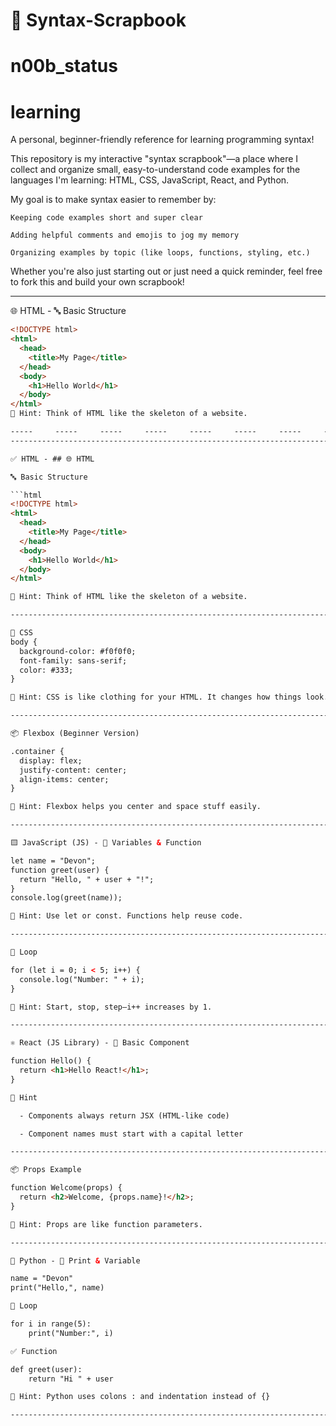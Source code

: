 # 🧠 Syntax-Scrapbook
# n00b_status
# learning
A personal, beginner-friendly reference for learning programming syntax!

This repository is my interactive "syntax scrapbook"—a place where I collect and organize small, easy-to-understand code examples for the languages I'm learning: HTML, CSS, JavaScript, React, and Python.

My goal is to make syntax easier to remember by:

    Keeping code examples short and super clear

    Adding helpful comments and emojis to jog my memory

    Organizing examples by topic (like loops, functions, styling, etc.)

Whether you're also just starting out or just need a quick reminder, feel free to fork this and build your own scrapbook!

---------------------------------------------------------------------------------------------------------

🌐 HTML - 🔤 Basic Structure

```html
<!DOCTYPE html>
<html>
  <head>
    <title>My Page</title>
  </head>
  <body>
    <h1>Hello World</h1>
  </body>
</html>
🧠 Hint: Think of HTML like the skeleton of a website.

-----     -----     -----     -----     -----     -----     -----     -----     -----     -----     -----    
------------------------------------------------------------------------------------------------------------

✅ HTML - ## 🌐 HTML

🔤 Basic Structure

```html
<!DOCTYPE html>
<html>
  <head>
    <title>My Page</title>
  </head>
  <body>
    <h1>Hello World</h1>
  </body>
</html>

🧠 Hint: Think of HTML like the skeleton of a website.

-------------------------------------------------------------------------------------------------------------------

🎨 CSS
body {
  background-color: #f0f0f0;
  font-family: sans-serif;
  color: #333;
}

🧠 Hint: CSS is like clothing for your HTML. It changes how things look.

------------------------------------------------------------------------------------------------------------------

📦 Flexbox (Beginner Version)

.container {
  display: flex;
  justify-content: center;
  align-items: center;
}

🧠 Hint: Flexbox helps you center and space stuff easily.

------------------------------------------------------------------------------------------------------------------

🟨 JavaScript (JS) - 🧮 Variables & Function

let name = "Devon";
function greet(user) {
  return "Hello, " + user + "!";
}
console.log(greet(name));

🧠 Hint: Use let or const. Functions help reuse code.

------------------------------------------------------------------------------------------------------------------

🔁 Loop

for (let i = 0; i < 5; i++) {
  console.log("Number: " + i);
}

🧠 Hint: Start, stop, step—i++ increases by 1.

--------------------------------------------------------------------------------------------------------------------

⚛️ React (JS Library) - 🧱 Basic Component

function Hello() {
  return <h1>Hello React!</h1>;
}

🧠 Hint

  - Components always return JSX (HTML-like code)

  - Component names must start with a capital letter

-------------------------------------------------------------------------------------------------------------------

📦 Props Example

function Welcome(props) {
  return <h2>Welcome, {props.name}!</h2>;
}

🧠 Hint: Props are like function parameters.

-------------------------------------------------------------------------------------------------------------------

🐍 Python - 🐍 Print & Variable

name = "Devon"
print("Hello,", name)

🔁 Loop

for i in range(5):
    print("Number:", i)

✅ Function

def greet(user):
    return "Hi " + user

🧠 Hint: Python uses colons : and indentation instead of {}

-------------------------------------------------------------------------------------------------------------------















